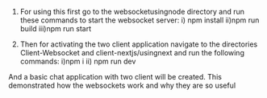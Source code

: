 1. For using this first go to the websocketusingnode directory and run these commands to start the websocket server:
   i) npm install
   ii)npm run build
   iii)npm run start

2. Then for activating the two client application navigate to the directories Client-Websocket and client-nextjs/usingnext and run the following commands:
   i)npm i
   ii) npm run dev

And a basic chat application with two client will be created.
This demonstrated how the websockets work and why they are so useful
